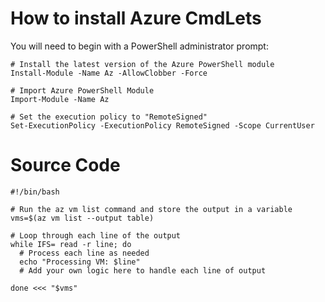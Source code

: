 # How to install Azure CmdLets

You will need to begin with a PowerShell administrator prompt:

```
# Install the latest version of the Azure PowerShell module
Install-Module -Name Az -AllowClobber -Force

# Import Azure PowerShell Module
Import-Module -Name Az

# Set the execution policy to "RemoteSigned"
Set-ExecutionPolicy -ExecutionPolicy RemoteSigned -Scope CurrentUser
```


# Source Code

```
#!/bin/bash

# Run the az vm list command and store the output in a variable
vms=$(az vm list --output table)

# Loop through each line of the output
while IFS= read -r line; do
  # Process each line as needed
  echo "Processing VM: $line"
  # Add your own logic here to handle each line of output

done <<< "$vms"
```